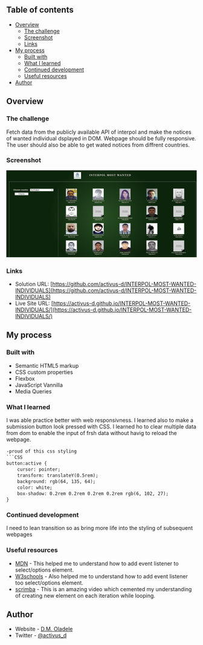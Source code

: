 
## Table of contents

- [Overview](#overview)
  - [The challenge](#the-challenge)
  - [Screenshot](#screenshot)
  - [Links](#links)
- [My process](#my-process)
  - [Built with](#built-with)
  - [What I learned](#what-i-learned)
  - [Continued development](#continued-development)
  - [Useful resources](#useful-resources)
- [Author](#author)


## Overview

### The challenge
Fetch data from the publicly available API of interpol and make the notices of wanted individual dsplayed in DOM. Webpage should be fully responsive. The user should also be able to get wated notices from diffrent countries.

### Screenshot
![](./Screenshot%20.jpg)

### Links

- Solution URL: [https://github.com/activus-d/INTERPOL-MOST-WANTED-INDIVIDUALS](https://github.com/activus-d/INTERPOL-MOST-WANTED-INDIVIDUALS)
- Live Site URL: [https://activus-d.github.io/INTERPOL-MOST-WANTED-INDIVIDUALS/](https://activus-d.github.io/INTERPOL-MOST-WANTED-INDIVIDUALS/)

## My process

### Built with

- Semantic HTML5 markup
- CSS custom properties
- Flexbox
- JavaScript Vannilla
- Media Queries


### What I learned
I was able practice better with web responsivness. I learned also to make a submission button look pressed with CSS. I learned ho to clear multiple data from dom to enable the input of frsh data without havig to reload the webpage.

```
-proud of this css styling
```CSS
button:active {
    cursor: pointer;
    transform: translateY(0.5rem);
    background: rgb(64, 135, 64);
    color: white;
    box-shadow: 0.2rem 0.2rem 0.2rem 0.2rem rgb(6, 102, 27);
}
```

### Continued development
I need to lean transition so as bring more life into the styling of subsequent webpages

### Useful resources

- [MDN](https://developer.mozilla.org/en-US/docs/Web/API/HTMLElement/change_event) - This helped me to understand how to add event listener to select/options element.
- [W3schools](https://www.w3schools.com/jsref/prop_select_selectedindex.asp) - Also helped me to understand how to add event listener too select/options element.
- [scrimba](https://scrimba.com/learn/bootcampprimer/creating-elements-in-js-for-loops-createelement-c66BNVUy) - This is an amazing video which cemented my understanding of creating new element on each iteration while looping.


## Author

- Website - [D.M. Oladele](https://activuscode.hashnode.dev/)
- Twitter - [@activus_d](https://twitter.com/activus_d)

